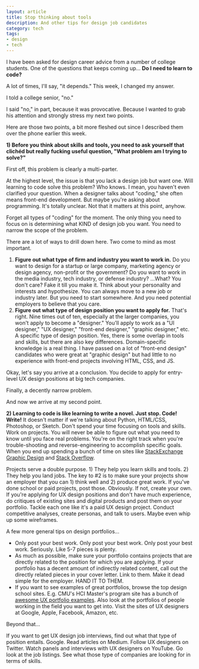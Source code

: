 ```yaml
---
layout: article
title: Stop thinking about tools
description: And other tips for design job candidates
category: tech
tags: 
- design
- tech
---
```


I have been asked for design career advice from a number of college students. One of the questions that keeps coming up... <strong>Do I need to learn to code?</strong>

A lot of times, I'll say, "it depends." This week, I changed my answer.

I told a college senior, "no."

I said "no," in part, because it was provocative. Because I wanted to grab his attention and strongly stress my next two points.

Here are those two points, a bit more fleshed out since I described them over the phone earlier this week.  

<strong>1) Before you think about skills and tools, you need to ask yourself that clichéd but really fucking useful question, "What problem am I trying to solve?"</strong>

First off, this problem is clearly a multi-parter.

At the highest level, the issue is that you lack a design job but want one. Will learning to code solve this problem? Who knows. I mean, you haven't even clarified your question. When a designer talks about "coding," she often means front-end development. But maybe you're asking about programming. It's totally unclear. Not that it matters at this point, anyhow.

Forget all types of "coding" for the moment. The only thing you need to focus on is determining what KIND of design job you want. You need to narrow the scope of the problem.

There are a lot of ways to drill down here. Two come to mind as most important.

<ol>
	<li><strong>Figure out what type of firm and industry you want to work in.</strong> Do you want to design for a startup or large company, marketing agency or design agency, non-profit or the government? Do you want to work in the media industry, tech industry, or defense industry? ...What? You don't care? Fake it till you make it. Think about your personality and interests and hypothesize. You can always move to a new job or industry later. But you need to start somewhere. And you need potential employers to believe that you care.</li>
	<li><strong>Figure out what type of design position you want to apply for.</strong> That's right. Nine times out of ten, especially at the larger companies, you won't apply to become a "designer." You'll apply to work as a "UI designer," "UX designer," "front-end designer," "graphic designer," etc. A specific type of design position. Yes, there is some overlap in tools and skills, but there are also key differences. Domain-specific knowledge is a real thing. I have passed on a lot of "front-end design" candidates who were great at "graphic design" but had little to no experience with front-end projects involving HTML, CSS, and JS.</li>
</ol>

Okay, let's say you arrive at a conclusion. You decide to apply for entry-level UX design positions at big tech companies.

Finally, a decently narrow problem.

And now we arrive at my second point.

<strong>2) Learning to code is like learning to write a novel. Just stop. Code! Write!</strong> It doesn't matter if we're talking about Python, HTML/CSS, Photoshop, or Sketch. Don't spend your time focusing on tools and skills. Work on projects. You will never be able to figure out what you need to know until you face real problems. You're on the right track when you're trouble-shooting and reverse-engineering to accomplish specific goals. When you end up spending a bunch of time on sites like <a href="http://graphicdesign.stackexchange.com/">StackExchange Graphic Design</a> and <a href="http://stackoverflow.com/">Stack Overflow</a>.

Projects serve a double purpose. 1) They help you learn skills and tools. 2) They help you land jobs. The key to #2 is to make sure your projects show an employer that you can 1) think well and 2) produce great work. If you've done school or paid projects, post those. Obviously. If not, create your own. If you're applying for UX design positions and don't have much experience, do critiques of existing sites and digital products and post them on your portfolio. Tackle each one like it's a paid UX design project. Conduct competitive analyses, create personas, and talk to users. Maybe even whip up some wireframes.

A few more general tips on design portfolios...
<ul>
	<li>Only post your best work. Only post your best work. Only post your best work. Seriously. Like 5-7 pieces is plenty.</li>
	<li>As much as possible, make sure your portfolio contains projects that are directly related to the position for which you are applying. If your portfolio has a decent amount of indirectly related content, call out the directly related pieces in your cover letter. Link to them. Make it dead simple for the employer. HAND IT TO THEM.</li>
	<li>If you want to see examples of great portfolios, browse the top design school sites. E.g. CMU's HCI Master's program site has a bunch of <a href="https://www.hcii.cmu.edu/people/alumni/mhci">awesome UX portfolio examples</a>. Also look at the portfolios of people working in the field you want to get into. Visit the sites of UX designers at Google, Apple, Facebook, Amazon, etc.</li>
</ul>

Beyond that...

If you want to get UX design job interviews, find out what that type of position entails. Google. Read articles on Medium. Follow UX designers on Twitter. Watch panels and interviews with UX designers on YouTube. Go look at the job listings. See what those type of companies are looking for in terms of skills.